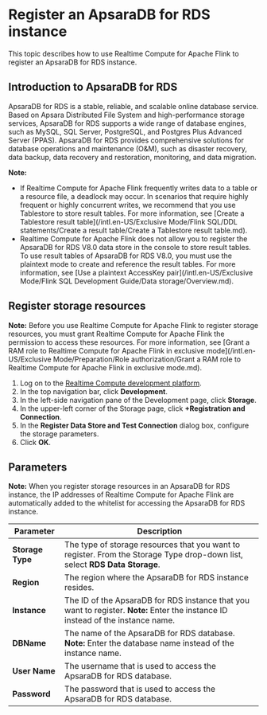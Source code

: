 # Register an ApsaraDB for RDS instance

This topic describes how to use Realtime Compute for Apache Flink to register an ApsaraDB for RDS instance.

## Introduction to ApsaraDB for RDS

ApsaraDB for RDS is a stable, reliable, and scalable online database service. Based on Apsara Distributed File System and high-performance storage services, ApsaraDB for RDS supports a wide range of database engines, such as MySQL, SQL Server, PostgreSQL, and Postgres Plus Advanced Server \(PPAS\). ApsaraDB for RDS provides comprehensive solutions for database operations and maintenance \(O&M\), such as disaster recovery, data backup, data recovery and restoration, monitoring, and data migration.

**Note:**

-   If Realtime Compute for Apache Flink frequently writes data to a table or a resource file, a deadlock may occur. In scenarios that require highly frequent or highly concurrent writes, we recommend that you use Tablestore to store result tables. For more information, see [Create a Tablestore result table](/intl.en-US/Exclusive Mode/Flink SQL/DDL statements/Create a result table/Create a Tablestore result table.md).
-   Realtime Compute for Apache Flink does not allow you to register the ApsaraDB for RDS V8.0 data store in the console to store result tables. To use result tables of ApsaraDB for RDS V8.0, you must use the plaintext mode to create and reference the result tables. For more information, see [Use a plaintext AccessKey pair](/intl.en-US/Exclusive Mode/Flink SQL Development Guide/Data storage/Overview.md).

## Register storage resources

**Note:** Before you use Realtime Compute for Apache Flink to register storage resources, you must grant Realtime Compute for Apache Flink the permission to access these resources. For more information, see [Grant a RAM role to Realtime Compute for Apache Flink in exclusive mode](/intl.en-US/Exclusive Mode/Preparation/Role authorization/Grant a RAM role to Realtime Compute for Apache Flink in exclusive mode.md).

1.  Log on to the [Realtime Compute development platform](https://stream-ap-southeast-3.console.aliyun.com).
2.  In the top navigation bar, click **Development**.
3.  In the left-side navigation pane of the Development page, click **Storage**.
4.  In the upper-left corner of the Storage page, click **+Registration and Connection**.
5.  In the **Register Data Store and Test Connection** dialog box, configure the storage parameters.
6.  Click **OK**.

## Parameters

**Note:** When you register storage resources in an ApsaraDB for RDS instance, the IP addresses of Realtime Compute for Apache Flink are automatically added to the whitelist for accessing the ApsaraDB for RDS instance.

|Parameter|Description|
|---------|-----------|
|**Storage Type**|The type of storage resources that you want to register. From the Storage Type drop-down list, select **RDS Data Storage**.|
|**Region**|The region where the ApsaraDB for RDS instance resides.|
|**Instance**|The ID of the ApsaraDB for RDS instance that you want to register. **Note:** Enter the instance ID instead of the instance name. |
|**DBName**|The name of the ApsaraDB for RDS database. **Note:** Enter the database name instead of the instance name. |
|**User Name**|The username that is used to access the ApsaraDB for RDS database.|
|**Password**|The password that is used to access the ApsaraDB for RDS database.|


